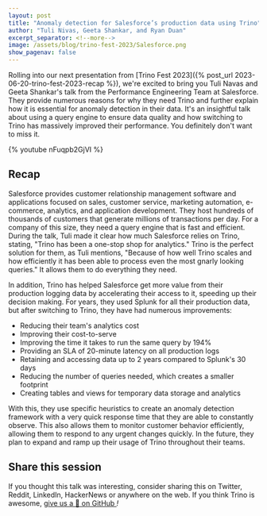 ```yaml
---
layout: post
title: "Anomaly detection for Salesforce’s production data using Trino"
author: "Tuli Nivas, Geeta Shankar, and Ryan Duan"
excerpt_separator: <!--more-->
image: /assets/blog/trino-fest-2023/Salesforce.png
show_pagenav: false
---
```


Rolling into our next presentation from [Trino Fest 2023]({% post_url
2023-06-20-trino-fest-2023-recap %}), we're excited to bring you
Tuli Navas and Geeta Shankar's talk from the Performance Engineering Team at
Salesforce. They provide numerous reasons for why they need Trino and
further explain how it is essential for anomaly detection in
their data. It's an insightful talk about using a query engine to ensure data
quality and how switching to Trino has massively improved their performance.
You definitely don't want to miss it.

<!--more-->

{% youtube nFuqpb2GjVI %}

## Recap

Salesforce provides customer relationship management software and applications
focused on sales, customer service, marketing automation, e-commerce, analytics,
and application development. They host hundreds of thousands of customers that
generate millions of transactions per day. For a company of this size, they
need a query engine that is fast and efficient. During the talk, Tuli made it
clear how much Salesforce relies on Trino, stating, "Trino has been a one-stop
shop for analytics." Trino is the perfect solution for them, as Tuli mentions,
"Because of how well Trino scales and how efficiently it has been able to
process even the most gnarly looking queries." It allows them to do everything
they need.

In addition, Trino has helped Salesforce get more value from their production
logging data by accelerating their access to it, speeding up their decision
making. For years, they used Splunk for all their production data, but after
switching to Trino, they have had numerous improvements:

* Reducing their team's analytics cost
* Improving their cost-to-serve
* Improving the time it takes to run the same query by 194%
* Providing an SLA of 20-minute latency on all production logs
* Retaining and accessing data up to 2 years compared to Splunk's 30 days
* Reducing the number of queries needed, which creates a smaller footprint
* Creating tables and views for temporary data storage and analytics

With this, they use specific heuristics to create an anomaly detection framework
with a very quick response time that they are able to constantly observe. This
also allows them to monitor customer behavior efficiently, allowing them to
respond to any urgent changes quickly. In the future, they plan to expand and
ramp up their usage of Trino throughout their teams.

## Share this session

If you thought this talk was interesting, consider sharing this on Twitter,
Reddit, LinkedIn, HackerNews or anywhere on the web. If you think Trino is awesome,
[give us a 🌟 on GitHub <i class="fab fa-github"/>](https://github.com/trinodb/trino)!
